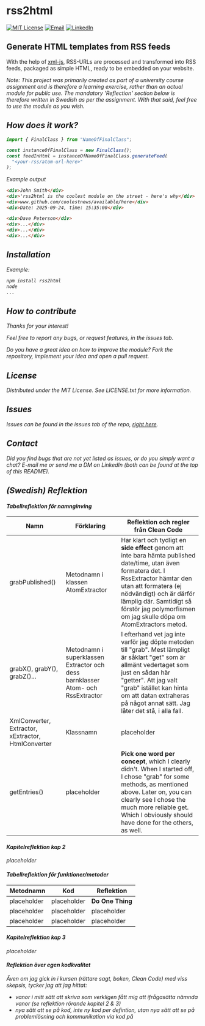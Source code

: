 # rss2html

[![MIT License](https://img.shields.io/badge/License-MIT-green?style=for-the-badge)](https://github.com/lambergmiki/matgeneratorn/blob/main/LICENSE.txt)
[![Email](https://img.shields.io/badge/Email-miki@mikilamberg.me-blue?style=for-the-badge&logo=gmail&logoColor=white)](mailto:miki@mikilamberg.me)
[![LinkedIn](https://img.shields.io/badge/LinkedIn-Profile-0077B5?style=for-the-badge&logo=linkedin&logoColor=white)](https://www.linkedin.com/in/lambergmiki)

## Generate HTML templates from RSS feeds

With the help of <a href="https://www.npmjs.com/package/xml-js">xml-js</a>, RSS-URLs are processed and transformed into RSS feeds, packaged as simple HTML, ready to be embedded on your website.

<em>Note: This project was primarily created as part of a university course assignment and is therefore a learning exercise, rather than an actual module for public use. The mandatory 'Reflection' section below is therefore written in Swedish as per the assignment. With that said, feel free to use the module as you wish.<em>

## How does it work?

```javascript
import { FinalClass } from "NameOfFinalClass";

const instanceOfFinalClass = new FinalClass();
const feedInHtml = instanceOfNameOfFinalClass.generateFeed(
  "<your-rss/atom-url-here>"
);
```

Example output

```html
<div>John Smith</div>
<div>'rss2html is the coolest module on the street - here's why</div>
<div>www.github.com/coolestnews/available/here</div>
<div>Date: 2025-09-24, time: 15:35:00</div>

<div>Dave Peterson</div>
<div>...</div>
<div>...</div>
<div>...</div>
```

## Installation

Example:

```bash
npm install rss2html
node
...
```

## How to contribute

Thanks for your interest!

Feel free to report any bugs, or request features, in the issues tab.

Do you have a great idea on how to improve the module? Fork the repository, implement your idea and open a pull request.

## License

Distributed under the MIT License. See LICENSE.txt for more information.

## Issues

Issues can be found in the issues tab of the repo, [right here](https://github.com/lambergmiki/L2-module/issues).

## Contact

Did you find bugs that are not yet listed as issues, or do you simply want a chat? E-mail me or send me a DM on LinkedIn (both can be found at the top of this README).

## (Swedish) Reflektion

#### Tabellreflektion för namnginving

| Namn                                               | Förklaring                                                                     | Reflektion och regler från Clean Code                                                                                                                                                                                                                                                       |
| -------------------------------------------------- | ------------------------------------------------------------------------------ | ------------------------------------------------------------------------------------------------------------------------------------------------------------------------------------------------------------------------------------------------------------------------------------------- |
| grabPublished()                                    | Metodnamn i klassen AtomExtractor                                              | Har klart och tydligt en **side effect** genom att inte bara hämta published date/time, utan även formatera det. I RssExtractor hämtar den utan att formatera (ej nödvändigt) och är därför lämplig där. Samtidigt så förstör jag polymorfismen om jag skulle döpa om AtomExtractors metod. |
| grabX(), grabY(), grabZ()...                       | Metodnamn i superklassen Extractor och dess barnklasser Atom- och RssExtractor | I efterhand vet jag inte varför jag döpte metoden till "grab". Mest lämpligt är såklart "get" som är allmänt vedertaget som just en sådan här "getter". Att jag valt "grab" istället kan hinta om att datan extraheras på något annat sätt. Jag låter det stå, i alla fall.                 |
| XmlConverter, Extractor, xExtractor, HtmlConverter | Klassnamn                                                                      | placeholder                                                                                                                                                                                                                                                                                 |
| getEntries()                                       | placeholder                                                                    | **Pick one word per concept**, which I clearly didn't. When I started off, I chose "grab" for some methods, as mentioned above. Later on, you can clearly see I chose the much more reliable get. Which I obviously should have done for the others, as well.                               |

#### Kapitelreflektion kap 2

placeholder

#### Tabellreflektion för funktioner/metoder

| Metodnamn   | Kod         | Reflektion       |
| ----------- | ----------- | ---------------- |
| placeholder | placeholder | **Do One Thing** |
| placeholder | placeholder | placeholder      |
| placeholder | placeholder | placeholder      |

#### Kapitelreflektion kap 3

placeholder

#### Reflektion över egen kodkvalitet

Även om jag gick in i kursen (rättare sagt, boken, Clean Code) med viss skepsis, tycker jag att jag hittat:<br>

- vanor i mitt sätt att skriva som verkligen fått mig att ifrågasätta nämnda vanor (se reflektion rörande kapitel 2 & 3)
- nya sätt att se på kod, inte ny kod per defintion, utan nya sätt att se på problemlösning och kommunikation via kod på
